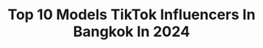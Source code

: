 ---
title: Top 10 Models TikTok Influencers In Bangkok In 2024
description: >-
  Find top models TikTok influencers in Bangkok in 2024. Most popular hashtags: #fyp #thailand #bangkok #foryou.
platform: TikTok
hits: 5
text_top: Discover the top-rated TikTok accounts on inBeat.
text_bottom: inBeat aggregates 5 TikTok influencers like this in Bangkok, Thailand for you to collaborate.
profiles:
  - username: "rafaelkonell"
    fullname: >-
      Rafael Konell
    bio: >-
      Brazilian model IG @rafaelkonell See ya!
    location: "Thailand"
    followers: 14100
    engagement: 1926
    commentsToLikes: 0.053376
    id: ckc7t9wjsxpp50j23f9gjipg5
    verified: false
    hashtags: "#bangkok, #thailand, #tiktokthailand, #foryou"
  - username: "tomas_tarr"
    fullname: >-
      Tomas Tarr
    bio: >-
      Love ♥️ Bangkok 🇹🇭 ig: tomas_tarr bussiness: tomastarr@gmail.com
    location: "Thailand"
    followers: 641200
    engagement: 1082
    commentsToLikes: 0.040158
    id: cka5z8kq6lljr0i78himqxnof
    verified: false
    hashtags: "#tiktokthailand, #tiktok, #viral, #foryou"
  - username: "princekhan00_official"
    fullname: >-
      𝑷𝒓𝒊𝒏𝒄𝒆𝑲𝒉𝒂𝒏👑
    bio: >-
      ❣️ขอบคุณสำหรับการติดตามครับ❣️ 🤲Allhamdulillah🤲 🤝🇹🇭❣️🇮🇳🤝 👇 click here 👇
    location: "Thailand"
    followers: 546600
    engagement: 1334
    commentsToLikes: 0.050552
    id: ck9gkowjmkoa80j781ebz28sb
    verified: false
    hashtags: "#thailand, #viral, #princekhan00, #nyrkhan"
  - username: "thaifiretiger"
    fullname: >-
      Navid Galiano
    bio: >-
      Latino man, Single🏡🇹🇭 Thailand❤️🇹🇭 IG: navidgln / FB: Navid Galiano
    location: "Thailand"
    followers: 57300
    engagement: 1350
    commentsToLikes: 0.039616
    id: ckc7pxo19vkcq0j23ypw0hj3n
    verified: false
    hashtags: "#tiktok, #isaan, #tiktokthailand, #korat"
  - username: "johnyemd"
    fullname: >-
      Johny E.D.
    bio: >-
      🇺🇸Hey ya’ll!👋🇺🇸 ✌🏻I’m not crazy, I’m just happy!✌🏻 logistic.trade@bk.ru
    location: "Thailand"
    followers: 5028
    engagement: 830
    commentsToLikes: 0.062183
    id: ck9gkot91kncf0j784bq7gc6u
    verified: false
    hashtags: "#bkk, #phuket2020, #modelx, #asian"
  - username: "rafaelkonell"
    fullname: >-
      Rafael Konell
    bio: >-
      Brazilian model IG @rafaelkonell See ya!
    location: "Thailand"
    followers: 14100
    engagement: 1926
    commentsToLikes: 0.053376
    id: ckc7t9wjsxpp50j23f9gjipg5
    verified: false
    hashtags: "#bangkok, #thailand, #tiktokthailand, #foryou"
  - username: "leonardocorotel"
    fullname: >-
      Leonardo Corotel
    bio: >-
      INSTAGRAM: @leonardoo.alexandre Brazilian model Dance sometimes 🥴
    location: "Thailand"
    followers: 26000
    engagement: 1266
    commentsToLikes: 0.051567
    id: ckc8vf109i9ou0j230ucyc2fi
    verified: false
    hashtags: "#brazil, #quarantine, #original, #dance"
  - username: "yukigodbless"
    fullname: >-
      Yukigodbless
    bio: >-
      Singer @HAF Records Japan cosplayer/model /Designer รูปเเละผลงานอื่นๆ 👇👇
    location: "Thailand"
    followers: 132100
    engagement: 1200
    commentsToLikes: 0.020593
    id: ckan56whkdl3y0i78yr9j8fbm
    verified: false
    hashtags: "#anime, #pov, #cosplay, #game"
  - username: "newzysan"
    fullname: >-
      NewZy San
    bio: >-
      #CorporateWoman 👩🏽💻l #Model 💃🏻l #FitGirl 🏋🏼 l #Traveller 🌎 10+countries
    location: "Thailand"
    followers: 14200
    engagement: 847
    commentsToLikes: 0.047130
    id: ck9rlkun5yeso0j78qqablyr4
    verified: false
    hashtags: "#swimwear, #beachwear, #style, #fitgirl"
  - username: "earnpat"
    fullname: >-
      Earn Pattaravadee B.
    bio: >-
      IG : @earnpatt DJ Earn at efm station Sat-Sun 09.00-11.00am. Model | Actress
    location: "Thailand"
    followers: 29600
    engagement: 474
    commentsToLikes: 0.011465
    id: ckbqfjuiq163s0j23ejl5impi
    verified: false
    hashtags: "#earnpat, #fyp, #thailand, #spinningearnpat"
---